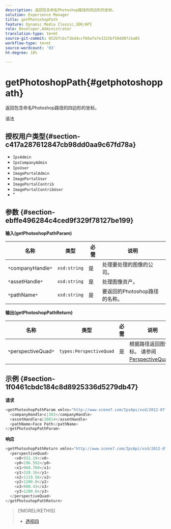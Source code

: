 ```yaml
---
description: 返回包含命名Photoshop路径的四边形的坐标。
solution: Experience Manager
title: getPhotoshopPath
feature: Dynamic Media Classic,SDK/API
role: Developer,Administrator
translation-type: tm+mt
source-git-commit: 052bfcbcf1bd4ccf60afa7e3325bf58dd07cba85
workflow-type: tm+mt
source-wordcount: '93'
ht-degree: 18%

---
```



# getPhotoshopPath{#getphotoshoppath}

返回包含命名Photoshop路径的四边形的坐标。

语法

## 授权用户类型{#section-c417a287612847cb98dd0aa9c67fd78a}

* `IpsAdmin`
* `IpsCompanyAdmin`
* `IpsUser`
* `ImagePortalAdmin`
* `ImagePortalUser`
* `ImagePortalContrib`
* `ImagePortalContribUser`
* &quot;

## 参数 {#section-ebffe496284c4ced9f329f78127be199}

**输入(getPhotoshopPathParam)**

| 名称 | 类型 | 必需 | 说明 |
|---|---|---|---|
| `*`companyHandle`*` | `xsd:string` | 是 | 处理要处理的图像的公司。 |
| `*`assetHandle`*` | `xsd:string` | 是 | 处理图像资产。 |
| `*`pathName`*` | `xsd:string` | 是 | 要返回的Photoshop路径的名称。 |

**输出(getPhotoshopPathReturn)**

| 名称 | 类型 | 必需 | 说明 |
|---|---|---|---|
| `*`perspectiveQuad`*` | `types:PerspectiveQuad` | 是 | 根据路径返回图像坐标。 请参阅[PerspectiveQuad](../../../types/c-data-types/r-perspective-quad.md#reference-3c1f780f9c264e5b870b1ade24566204)。 |

## 示例 {#section-1f0461cbdc184c8d8925336d5279db47}

**请求**

```java
<getPhotoshopPathParam xmlns="http://www.scene7.com/IpsApi/xsd/2012-07-31">
  <companyHandle>c|301</companyHandle>
  <assetHandle>a|26014</assetHandle>
  <pathName>Face Path</pathName>
</getPhotoshopPathParam>
```

**响应**

```java
<getPhotoshopPathReturn xmlns="http://www.scene7.com/IpsApi/xsd/2012-07-31">
  <perspectiveQuad>
    <x0>932.19</x0>
    <y0>296.592</y0>
    <x1>968.769</x1>
    <y1>320.16</y1>
    <x2>1119.56</x2>
    <y2>1200.0</y2>
    <x3>900.43</x3>
    <y3>1200.0</y3>
  </perspectiveQuad>
</getPhotoshopPathReturn>
```

>[!MORELIKETHIS]
>
>* [透视四](../../../types/c-data-types/r-perspective-quad.md#reference-3c1f780f9c264e5b870b1ade24566204)

